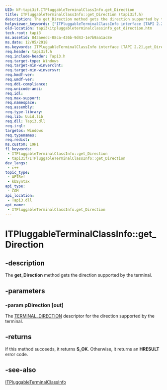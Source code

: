 ```yaml
---
UID: NF:tapi3if.ITPluggableTerminalClassInfo.get_Direction
title: ITPluggableTerminalClassInfo::get_Direction (tapi3if.h)
description: The get_Direction method gets the direction supported by the terminal.
helpviewer_keywords: ["ITPluggableTerminalClassInfo interface [TAPI 2.2]","get_Direction method","ITPluggableTerminalClassInfo.get_Direction","ITPluggableTerminalClassInfo::get_Direction","_tapi3_itpluggableterminalclassinfo_get_direction","get_Direction","get_Direction method [TAPI 2.2]","get_Direction method [TAPI 2.2]","ITPluggableTerminalClassInfo interface","tapi3.itpluggableterminalclassinfo_get_direction","tapi3if/ITPluggableTerminalClassInfo::get_Direction"]
old-location: tapi3\itpluggableterminalclassinfo_get_direction.htm
tech.root: tapi3
ms.assetid: 843aeedc-08ca-436b-9d43-1e7b9aa1ac8e
ms.date: 12/05/2018
ms.keywords: ITPluggableTerminalClassInfo interface [TAPI 2.2],get_Direction method, ITPluggableTerminalClassInfo.get_Direction, ITPluggableTerminalClassInfo::get_Direction, _tapi3_itpluggableterminalclassinfo_get_direction, get_Direction, get_Direction method [TAPI 2.2], get_Direction method [TAPI 2.2],ITPluggableTerminalClassInfo interface, tapi3.itpluggableterminalclassinfo_get_direction, tapi3if/ITPluggableTerminalClassInfo::get_Direction
req.header: tapi3if.h
req.include-header: Tapi3.h
req.target-type: Windows
req.target-min-winverclnt: 
req.target-min-winversvr: 
req.kmdf-ver: 
req.umdf-ver: 
req.ddi-compliance: 
req.unicode-ansi: 
req.idl: 
req.max-support: 
req.namespace: 
req.assembly: 
req.type-library: 
req.lib: Uuid.lib
req.dll: Tapi3.dll
req.irql: 
targetos: Windows
req.typenames: 
req.redist: 
ms.custom: 19H1
f1_keywords:
 - ITPluggableTerminalClassInfo::get_Direction
 - tapi3if/ITPluggableTerminalClassInfo::get_Direction
dev_langs:
 - c++
topic_type:
 - APIRef
 - kbSyntax
api_type:
 - COM
api_location:
 - Tapi3.dll
api_name:
 - ITPluggableTerminalClassInfo.get_Direction
---
```


# ITPluggableTerminalClassInfo::get_Direction


## -description

The 
<b>get_Direction</b> method gets the direction supported by the terminal.

## -parameters

### -param pDirection [out]

The 
<a href="/windows/desktop/api/tapi3if/ne-tapi3if-terminal_direction">TERMINAL_DIRECTION</a> descriptor for the direction supported by the terminal.

## -returns

If this method succeeds, it returns <b>S_OK</b>. Otherwise, it returns an <b>HRESULT</b> error code.

## -see-also

<a href="/windows/desktop/api/tapi3if/nn-tapi3if-itpluggableterminalclassinfo">ITPluggableTerminalClassInfo</a>